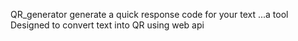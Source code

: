 QR_generator
generate a quick response code for your text ...a tool Designed to convert text into QR using web api
